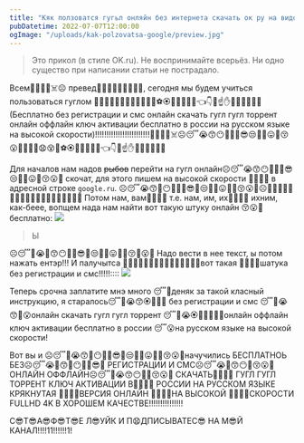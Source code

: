 ```yaml
---
title: "Кяк ползоватся гугьл онляйн без интернета скачать ок ру на видовс десёть!1!!"
pubDatetime: 2022-07-07T12:00:00
ogImage: "/uploads/kak-polzovatsa-google/preview.jpg"
---
```


> Это прикол (в стиле OK.ru). Не воспринимайте всерьёз. Ни одно существо при написании статьи не пострадало.

Всем💪💁‍♀️😒☠️☹️ превед💪😭😙😶🤭💪😬🤬😡, сегодня мы будем учиться пользоваться гуглом 💪💁‍♀️😒😚😮🤭🌲💨😧😵🍎⚽️🏵🎫❌🆘😣🤜👈👇😪☝️✋🤚👋💪😬🤬😡(Бесплатно без регистрации и смс онлайн скачать гугл гугл торрент онлайн оффлайн ключ активации бесплатно в россии на русском языке на высокой скорости)!!!!!!!!!!!!!!!!!!!!!!!!💪💁‍♀️😒☠️☹️😴😭😙😶🤭🐼🐳😎😒🙄🐾😛🤪😚😮🤭🤭🌲💨😧😵🍎⚽️🏵🎫❌🆘😣🤜👈👇😪☝️✋🤚👋💪😬🤬😡

Для началов нам надов ~~рыбов~~ перейти на гугл онлайн☹️😴😭😙😶🤭🐼🐳😎😒🙄🐾😛🤪😚😮🤭 скочат, для этого пишем на высокой скорости 💨😧🤪😵 в адресной строке `google.ru`.
☹️😴😭😙🎄😶🤭🐼🐳😎🎄😒🙄🐾😛🤪🎄😚😮🤭☹️🎄😴😭😙😶🤭🎄🐼🐳😎😒🙄🐾😛🤪😚🎄😮🤭
Потом нам, вам💨😧🤪😵 т.е. нам, им, их💨😧🤪😵 ихним, как-беее, вопщем нада нам найти вот такую штуку онлайн 😚😮🤭бесплатно:
![](/uploads/kak-polzovatsa-google/index.webp)

> Ы

☹️😴🎄😭🎄😙😶🎄🤭😎🎄😒🙄🎄😛🎄🤪😚🎄😮🤭
Надо вести в нее текст, ы потом нажать ентэр!!!
И палучытса 💨😧🤪😵❌💨😧❌🤪😵💨❌😧🤪😵вот такая 💨😧🤪😵шатука без регистрации и смс!!!!!::::
![](/uploads/kak-polzovatsa-google/results.webp)

Теперь срочна заплатите мнэ много 😴🎄деняк за такой класный инструкцию, я старалось😴🎄😭😙🏵🤪😚😮 без регистрации и смс 😴🎄😭😙❌😮онлайн скачать гугл гугл торрент 😴🎄😭🏵🎫❌🤪😚😮онлайн оффлайн ключ активации бесплатно в россии 😴😮на русском языке на высокой скорости!

Вот вы и ☹️😴🎄😭😙🎄😶🤭🎄😎🎄😒🙄🎄😛🤪🎄😚😮🤭начучились БЕСПЛАТНОЬ БЕЗ☹️😴😭🎄😙🎄😶🤭🎄😎🤭 РЕГИСТРАЦИИ И СМС☹️😴😭🎄😙😶🤪😚😮🤭 ОНЛАЙН ОФФЛАЙН☹️😴🎄😭😙😶🎄🤪😚😮🤭 СКАЧАТЬ💨😧🤪😵 ГУГЛ ГУГЛ ТОРРЕНТ КЛЮЧ АКТИВАЦИИ В💨😧🤪😵 РОССИИ НА РУССКОМ ЯЗЫКЕ КРЯКНУТАЯ 💨😧🤪😵ВЕРСИЯ ОНЛАЙН 💨😧🤪😵НА ВЫСОКОЙ 💨😧🤪😵СКОРОСТИ FULLHD 4K В ХОРОШЕМ КАЧЕСТВЕ!!!!!!!!!!!!!!!

С😎Т😎А😎Ф😎Т😎Е Л😎УЙК И П😧ДПИСЫВАТЕС😎 НА М😎Й КАНАЛ!!!!11!!!!!!1!
